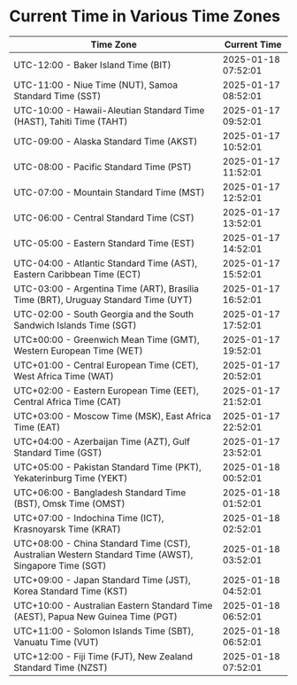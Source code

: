 # Current Time in Various Time Zones

| Time Zone | Current Time |
|-----------|--------------|
| UTC-12:00 - Baker Island Time (BIT) | 2025-01-18 07:52:01 |
| UTC-11:00 - Niue Time (NUT), Samoa Standard Time (SST) | 2025-01-17 08:52:01 |
| UTC-10:00 - Hawaii-Aleutian Standard Time (HAST), Tahiti Time (TAHT) | 2025-01-17 09:52:01 |
| UTC-09:00 - Alaska Standard Time (AKST) | 2025-01-17 10:52:01 |
| UTC-08:00 - Pacific Standard Time (PST) | 2025-01-17 11:52:01 |
| UTC-07:00 - Mountain Standard Time (MST) | 2025-01-17 12:52:01 |
| UTC-06:00 - Central Standard Time (CST) | 2025-01-17 13:52:01 |
| UTC-05:00 - Eastern Standard Time (EST) | 2025-01-17 14:52:01 |
| UTC-04:00 - Atlantic Standard Time (AST), Eastern Caribbean Time (ECT) | 2025-01-17 15:52:01 |
| UTC-03:00 - Argentina Time (ART), Brasília Time (BRT), Uruguay Standard Time (UYT) | 2025-01-17 16:52:01 |
| UTC-02:00 - South Georgia and the South Sandwich Islands Time (SGT) | 2025-01-17 17:52:01 |
| UTC±00:00 - Greenwich Mean Time (GMT), Western European Time (WET) | 2025-01-17 19:52:01 |
| UTC+01:00 - Central European Time (CET), West Africa Time (WAT) | 2025-01-17 20:52:01 |
| UTC+02:00 - Eastern European Time (EET), Central Africa Time (CAT) | 2025-01-17 21:52:01 |
| UTC+03:00 - Moscow Time (MSK), East Africa Time (EAT) | 2025-01-17 22:52:01 |
| UTC+04:00 - Azerbaijan Time (AZT), Gulf Standard Time (GST) | 2025-01-17 23:52:01 |
| UTC+05:00 - Pakistan Standard Time (PKT), Yekaterinburg Time (YEKT) | 2025-01-18 00:52:01 |
| UTC+06:00 - Bangladesh Standard Time (BST), Omsk Time (OMST) | 2025-01-18 01:52:01 |
| UTC+07:00 - Indochina Time (ICT), Krasnoyarsk Time (KRAT) | 2025-01-18 02:52:01 |
| UTC+08:00 - China Standard Time (CST), Australian Western Standard Time (AWST), Singapore Time (SGT) | 2025-01-18 03:52:01 |
| UTC+09:00 - Japan Standard Time (JST), Korea Standard Time (KST) | 2025-01-18 04:52:01 |
| UTC+10:00 - Australian Eastern Standard Time (AEST), Papua New Guinea Time (PGT) | 2025-01-18 06:52:01 |
| UTC+11:00 - Solomon Islands Time (SBT), Vanuatu Time (VUT) | 2025-01-18 06:52:01 |
| UTC+12:00 - Fiji Time (FJT), New Zealand Standard Time (NZST) | 2025-01-18 07:52:01 |
